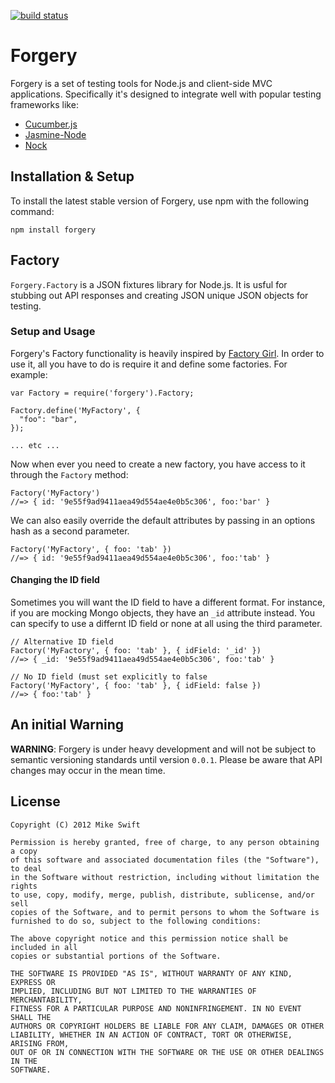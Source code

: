[![build status](https://secure.travis-ci.org/theycallmeswift/forgery.png)](http://travis-ci.org/theycallmeswift/forgery)
# Forgery

Forgery is a set of testing tools for Node.js and client-side MVC
applications.  Specifically it's designed to integrate well with
popular testing frameworks like:

 - [Cucumber.js](https://github.com/cucumber/cucumber-js)
 - [Jasmine-Node](https://github.com/mhevery/jasmine-node)
 - [Nock](https://github.com/flatiron/nock)

## Installation & Setup

To install the latest stable version of Forgery, use npm with the following
command:

    npm install forgery

## Factory

`Forgery.Factory` is a JSON fixtures library for Node.js.  It is usful for
stubbing out API responses and creating JSON unique JSON objects for testing.

### Setup and Usage

Forgery's Factory functionality is heavily inspired by [Factory
Girl](https://github.com/thoughtbot/factory_girl).  In order to use it, all
you have to do is require it and define some factories.  For example:

    var Factory = require('forgery').Factory;

    Factory.define('MyFactory', {
      "foo": "bar",
    });

    ... etc ...

Now when ever you need to create a new factory, you have access to it through
the `Factory` method:

    Factory('MyFactory') 
    //=> { id: '9e55f9ad9411aea49d554ae4e0b5c306', foo:'bar' }

We can also easily override the default attributes by passing in an options
hash as a second parameter.

    Factory('MyFactory', { foo: 'tab' }) 
    //=> { id: '9e55f9ad9411aea49d554ae4e0b5c306', foo:'tab' }

#### Changing the ID field

Sometimes you will want the ID field to have a different format.  For instance,
if you are mocking Mongo objects, they have an `_id` attribute instead.  You
can specify to use a differnt ID field or none at all using the third parameter.

    // Alternative ID field
    Factory('MyFactory', { foo: 'tab' }, { idField: '_id' }) 
    //=> { _id: '9e55f9ad9411aea49d554ae4e0b5c306', foo:'tab' }

    // No ID field (must set explicitly to false
    Factory('MyFactory', { foo: 'tab' }, { idField: false }) 
    //=> { foo:'tab' }

## An initial Warning

__WARNING__: Forgery is under heavy development and will not be subject to
semantic versioning standards until version `0.0.1`. Please be aware that API
changes may occur in the mean time.

## License

```
Copyright (C) 2012 Mike Swift

Permission is hereby granted, free of charge, to any person obtaining a copy
of this software and associated documentation files (the "Software"), to deal
in the Software without restriction, including without limitation the rights
to use, copy, modify, merge, publish, distribute, sublicense, and/or sell
copies of the Software, and to permit persons to whom the Software is
furnished to do so, subject to the following conditions:

The above copyright notice and this permission notice shall be included in all
copies or substantial portions of the Software.

THE SOFTWARE IS PROVIDED "AS IS", WITHOUT WARRANTY OF ANY KIND, EXPRESS OR
IMPLIED, INCLUDING BUT NOT LIMITED TO THE WARRANTIES OF MERCHANTABILITY,
FITNESS FOR A PARTICULAR PURPOSE AND NONINFRINGEMENT. IN NO EVENT SHALL THE
AUTHORS OR COPYRIGHT HOLDERS BE LIABLE FOR ANY CLAIM, DAMAGES OR OTHER
LIABILITY, WHETHER IN AN ACTION OF CONTRACT, TORT OR OTHERWISE, ARISING FROM,
OUT OF OR IN CONNECTION WITH THE SOFTWARE OR THE USE OR OTHER DEALINGS IN THE
SOFTWARE.
```
